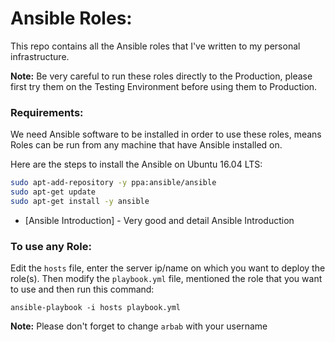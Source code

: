 Ansible Roles:
=============

 This repo contains all the Ansible roles that I've written to my personal infrastructure.

 **Note:** Be very careful to run these roles directly to the Production, please first try them on the Testing Environment before using them to Production.

### Requirements:

We need Ansible software to be installed in order to use these roles, means Roles can be run from any machine that have Ansible installed on.

Here are the steps to install the Ansible on Ubuntu 16.04 LTS:
```bash
sudo apt-add-repository -y ppa:ansible/ansible
sudo apt-get update
sudo apt-get install -y ansible
```
* [Ansible Introduction] - Very good and detail Ansible Introduction 

### To use any Role:

Edit the `hosts` file, enter the server ip/name on which you want to deploy the role(s). Then modify the `playbook.yml` file, mentioned the role that you want to use and then run this command:
```
ansible-playbook -i hosts playbook.yml
```
**Note:** Please don't forget to change `arbab` with your username
